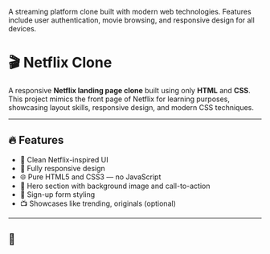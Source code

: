 A streaming platform clone built with modern web technologies. Features include user authentication, movie browsing, and responsive design for all devices.


# 🎬 Netflix Clone

A responsive **Netflix landing page clone** built using only **HTML** and **CSS**. This project mimics the front page of Netflix for learning purposes, showcasing layout skills, responsive design, and modern CSS techniques.

---

## 🔥 Features

- 🎥 Clean Netflix-inspired UI
- 📱 Fully responsive design
- 🌐 Pure HTML5 and CSS3 — no JavaScript
- 📸 Hero section with background image and call-to-action
- 📩 Sign-up form styling
- 📺 Showcases like trending, originals (optional)

---

## 🚀 




